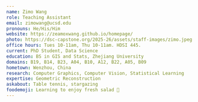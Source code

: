 ```yaml
---
name: Zimo Wang
role: Teaching Assistant
email: zimowang@ucsd.edu
pronouns: He/His/Him
website: https://zeamoxwang.github.io/homepage/
photo: https://dsc-capstone.org/2025-26/assets/staff-images/zimo.jpeg
office hours: Tues 10-11am, Thu 10-11am. HDSI 445.
current: PhD Student, Data Science
education: BS in GIS and Stats, Zhejiang University
domains: B19, B14, B23, A04, B10, A12, B22, A05, B09
hometown: Wenzhou, China
research: Computer Graphics, Computer Vision, Statistical Learning
expertise: Geometric Reconstruction
askabout: Table tennis, stargazing
foodemoji: Learning to enjoy fresh salad 🥬
---
```

